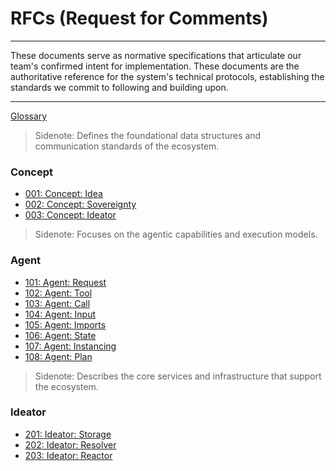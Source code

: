 # RFCs (Request for Comments)

---

These documents serve as normative specifications that articulate our team's confirmed intent for implementation. These documents are the authoritative reference for the system's technical protocols, establishing the standards we commit to following and building upon.

---

[Glossary](./000_glossary.md)

> Sidenote: Defines the foundational data structures and communication standards of the ecosystem.

### Concept

- [001: Concept: Idea](./001_concept_idea.md)
- [002: Concept: Sovereignty](./002_concept_sovereignty.md)
- [003: Concept: Ideator](./003_concept_ideator.md)

> Sidenote: Focuses on the agentic capabilities and execution models.

### Agent

- [101: Agent: Request](./101_agent_request.md)
- [102: Agent: Tool](./102_agent_tool.md)
- [103: Agent: Call](./103_agent_call.md)
- [104: Agent: Input](./104_agent_input.md)
- [105: Agent: Imports](./105_agent_imports.md)
- [106: Agent: State](./106_agent_state.md)
- [107: Agent: Instancing](./107_agent_instancing.md)
- [108: Agent: Plan](./108_agent_plan.md)

> Sidenote: Describes the core services and infrastructure that support the ecosystem.

### Ideator

- [201: Ideator: Storage](./201_ideator_storage.md)
- [202: Ideator: Resolver](./202_ideator_resolver.md)
- [203: Ideator: Reactor](./203_ideator_reactor.md)
